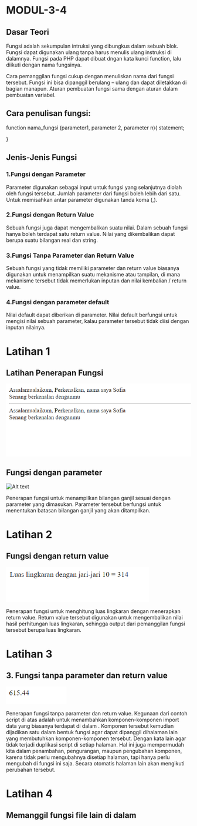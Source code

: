 # MODUL-3-4
## Dasar Teori

Fungsi adalah sekumpulan intruksi yang dibungkus dalam sebuah blok. Fungsi dapat digunakan ulang tanpa harus menulis ulang instruksi di dalamnya.
Fungsi pada PHP dapat dibuat dngan kata kunci function, lalu diikuti dengan nama fungsinya.

Cara pemanggilan fungsi cukup dengan menuliskan nama dari fungsi tersebut. Fungsi ini bisa dipanggil berulang – ulang dan dapat diletakkan di bagian manapun. Aturan pembuatan fungsi sama dengan aturan dalam pembuatan variabel.

## Cara penulisan fungsi:

function nama_fungsi (parameter1, parameter 2, parameter n){ statement;

}

## Jenis-Jenis Fungsi
### 1.Fungsi dengan Parameter

Parameter digunakan sebagai input untuk fungsi yang selanjutnya diolah oleh fungsi tersebut. Jumlah parameter dari fungsi boleh lebih dari satu. Untuk memisahkan antar parameter digunakan tanda koma (,).

### 2.Fungsi dengan Return Value

Sebuah fungsi juga dapat mengembalikan suatu nilai. Dalam sebuah fungsi hanya boleh terdapat satu return value. Nilai yang dikembalikan dapat berupa suatu bilangan real dan string.

### 3.Fungsi Tanpa Parameter dan Return Value

Sebuah fungsi yang tidak memiliki parameter dan return value biasanya digunakan untuk menampilkan suatu mekanisme atau tampilan, di mana mekanisme tersebut tidak memerlukan inputan dan nilai kembalian / return value.

### 4.Fungsi dengan parameter default

Nilai default dapat diberikan di parameter. Nilai default berfungsi untuk mengisi nilai sebuah parameter, kalau parameter tersebut tidak diisi dengan inputan nilainya.

# Latihan 1

## Latihan Penerapan Fungsi

![Alt text](https://github.com/sofiaij/MODUL-3-4/blob/master/1d.PNG)

## Fungsi dengan parameter

![Alt text](https://github.com/sofiaij/MODUL-3-4/blob/master/1d12.PNG)

Penerapan fungsi untuk menampilkan bilangan ganjil sesuai dengan parameter yang dimasukan. Parameter tersebut berfungsi untuk menentukan batasan bilangan ganjil yang akan ditampilkan.

# Latihan 2
## Fungsi dengan return value
![Alt text](https://github.com/sofiaij/MODUL-3-4/blob/master/2d.PNG)

Penerapan fungsi untuk menghitung luas lingkaran dengan menerapkan return value. Return value tersebut digunakan untuk mengembalikan nilai hasil perhitungan luas lingkaran, sehingga output dari pemanggilan fungsi tersebut berupa luas lingkaran.

# Latihan 3
## 3.	Fungsi tanpa parameter dan return value

![Alt text](https://github.com/sofiaij/MODUL-3-4/blob/master/3d.PNG)

Penerapan fungsi tanpa parameter dan return value. Kegunaan dari contoh script di atas adalah untuk menambahkan komponen-komponen import data yang biasanya terdapat di dalam <head></head>. Komponen tersebut kemudian dijadikan satu dalam bentuk fungsi agar dapat dipanggil dihalaman lain yang membutuhkan komponen-komponen tersebut. Dengan kata lain agar tidak terjadi duplikasi script di setiap halaman. Hal ini juga mempermudah kita dalam penambahan, pengurangan, maupun pengubahan komponen, karena tidak perlu mengubahnya disetiap halaman, tapi hanya perlu mengubah di fungsi ini saja. Secara otomatis halaman lain akan mengikuti perubahan tersebut.

# Latihan 4 
## Memanggil fungsi file lain di dalam 
